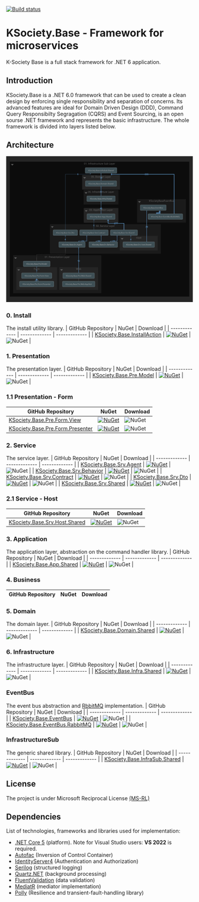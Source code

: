 [![Build status](https://ci.appveyor.com/api/projects/status/svxutqmffkucfp0r?svg=true)](https://ci.appveyor.com/project/maniglia/ksociety-base)

# KSociety.Base - Framework for microservices

K-Society Base is a full stack framework for .NET 6 application.

## Introduction

KSociety.Base is a .NET 6.0 framework that can be used to create a clean design by enforcing single responsibility and separation of concerns.
Its advanced features are ideal for Domain Driven Design (DDD), Command Query Responsibilty Segragation (CQRS) and Event Sourcing, is an open sourse 
.NET framework and represents the basic infrastructure. The whole framework is divided into layers listed below.

## Architecture

![Image of Architecture](https://github.com/K-Society/KSociety.Base/blob/experimental/docs/Architecture_view_for_KSociety.Base.png)

### 0. Install
The install utility library.
| GitHub Repository | NuGet | Download |
| ------------- | ------------- | ------------- |
| [KSociety.Base.InstallAction](https://github.com/K-Society/KSociety.Base/tree/master/Src/00/KSociety.Base.InstallAction) | [![NuGet](https://img.shields.io/nuget/v/KSociety.Base.InstallAction)](https://www.nuget.org/packages/KSociety.Base.InstallAction) | ![NuGet](https://img.shields.io/nuget/dt/KSociety.Base.InstallAction) |

### 1. Presentation
The presentation layer.
| GitHub Repository | NuGet | Download |
| ------------- | ------------- | ------------- |
| [KSociety.Base.Pre.Model](https://github.com/K-Society/KSociety.Base/tree/master/Src/01/01/KSociety.Base.Pre.Model) | [![NuGet](https://img.shields.io/nuget/v/KSociety.Base.Pre.Model)](https://www.nuget.org/packages/KSociety.Base.Pre.Model) | ![NuGet](https://img.shields.io/nuget/dt/KSociety.Base.Pre.Model) |

### 1.1 Presentation - Form
| GitHub Repository | NuGet | Download |
| ------------- | ------------- | ------------- |
| [KSociety.Base.Pre.Form.View](https://github.com/K-Society/KSociety.Base/tree/master/Src/01/01/KSociety.Base.Pre.Form.View) | [![NuGet](https://img.shields.io/nuget/v/KSociety.Base.Pre.Form.View)](https://www.nuget.org/packages/KSociety.Base.Pre.Form.View) | ![NuGet](https://img.shields.io/nuget/dt/KSociety.Base.Pre.Form.View) |
| [KSociety.Base.Pre.Form.Presenter](https://github.com/K-Society/KSociety.Base/tree/master/Src/01/01/KSociety.Base.Pre.Form.Presenter) | [![NuGet](https://img.shields.io/nuget/v/KSociety.Base.Pre.Form.Presenter)](https://www.nuget.org/packages/KSociety.Base.Pre.Form.Presenter) | ![NuGet](https://img.shields.io/nuget/dt/KSociety.Base.Pre.Form.Presenter) |

### 2. Service
The service layer.
| GitHub Repository | NuGet | Download |
| ------------- | ------------- | ------------- |
| [KSociety.Base.Srv.Agent](https://github.com/K-Society/KSociety.Base/tree/develop/Src/01/02/KSociety.Base.Srv.Agent) | [![NuGet](https://img.shields.io/nuget/v/KSociety.Base.Srv.Agent)](https://www.nuget.org/packages/KSociety.Base.Srv.Agent) | ![NuGet](https://img.shields.io/nuget/dt/KSociety.Base.Srv.Agent) |
| [KSociety.Base.Srv.Behavior](https://github.com/K-Society/KSociety.Base/tree/develop/Src/01/02/KSociety.Base.Srv.Behavior) | [![NuGet](https://img.shields.io/nuget/v/KSociety.Base.Srv.Behavior)](https://www.nuget.org/packages/KSociety.Base.Srv.Behavior) | ![NuGet](https://img.shields.io/nuget/dt/KSociety.Base.Srv.Behavior) |
| [KSociety.Base.Srv.Contract](https://github.com/K-Society/KSociety.Base/tree/develop/Src/01/02/KSociety.Society.Base.Srv.Contract) | [![NuGet](https://img.shields.io/nuget/v/KSociety.Base.Srv.Contract)](https://www.nuget.org/packages/KSociety.Base.Srv.Contract) | ![NuGet](https://img.shields.io/nuget/dt/KSociety.Base.Srv.Contract) |
| [KSociety.Base.Srv.Dto](https://github.com/K-Society/KSociety.Base/tree/develop/Src/01/02/KSociety.Base.Srv.Dto) | [![NuGet](https://img.shields.io/nuget/v/KSociety.Base.Srv.Dto)](https://www.nuget.org/packages/KSociety.Base.Srv.Dto) | ![NuGet](https://img.shields.io/nuget/dt/KSociety.Base.Srv.Dto) |
| [KSociety.Base.Srv.Shared](https://github.com/K-Society/KSociety.Base/tree/develop/Src/01/02/KSociety.Base.Srv.Shared) | [![NuGet](https://img.shields.io/nuget/v/KSociety.Base.Srv.Shared)](https://www.nuget.org/packages/KSociety.Base.Srv.Shared) | ![NuGet](https://img.shields.io/nuget/dt/KSociety.Base.Srv.Shared) |

### 2.1 Service - Host
| GitHub Repository | NuGet | Download |
| ------------- | ------------- | ------------- |
| [KSociety.Base.Srv.Host.Shared](https://github.com/K-Society/KSociety.Base/tree/master/Src/01/02/Host/KSociety.Base.Srv.Host.Shared) | [![NuGet](https://img.shields.io/nuget/v/KSociety.Base.Srv.Host.Shared)](https://www.nuget.org/packages/KSociety.Base.Srv.Host.Shared) | ![NuGet](https://img.shields.io/nuget/dt/KSociety.Base.Srv.Host.Shared) |

### 3. Application
The application layer, abstraction on the command handler library.
| GitHub Repository | NuGet | Download |
| ------------- | ------------- | ------------- |
| [KSociety.Base.App.Shared](https://github.com/K-Society/KSociety.Base/tree/develop/Src/01/03/KSociety.Base.App.Shared) | [![NuGet](https://img.shields.io/nuget/v/KSociety.Base.App.Shared)](https://www.nuget.org/packages/KSociety.Base.App.Shared) | ![NuGet](https://img.shields.io/nuget/dt/KSociety.Base.App.Shared) |

### 4. Business
| GitHub Repository | NuGet | Download |
| ------------- | ------------- | ------------- |

### 5. Domain
The domain layer.
| GitHub Repository | NuGet | Download |
| ------------- | ------------- | ------------- |
| [KSociety.Base.Domain.Shared](https://github.com/K-Society/KSociety.Base/tree/develop/Src/01/05/KSociety.Base.Domain.Shared) | [![NuGet](https://img.shields.io/nuget/v/KSociety.Base.Domain.Shared)](https://www.nuget.org/packages/KSociety.Base.Domain.Shared) | ![NuGet](https://img.shields.io/nuget/dt/KSociety.Base.Domain.Shared) |

### 6. Infrastructure
The infrastructure layer.
| GitHub Repository | NuGet | Download |
| ------------- | ------------- | ------------- |
| [KSociety.Base.Infra.Shared](https://github.com/K-Society/KSociety.Base/tree/develop/Src/01/06/KSociety.Base.Infra.Shared) | [![NuGet](https://img.shields.io/nuget/v/KSociety.Base.Infra.Shared)](https://www.nuget.org/packages/KSociety.Base.Infra.Shared) | ![NuGet](https://img.shields.io/nuget/dt/KSociety.Base.Infra.Shared) |

### EventBus
The event bus abstraction and [RbbitMQ](https://www.rabbitmq.com/) implementation.
| GitHub Repository | NuGet | Download |
| ------------- | ------------- | ------------- |
| [KSociety.Base.EventBus](https://github.com/K-Society/KSociety.Base/tree/develop/Src/01/KSociety.BaseEventBus/KSociety.Base.EventBus) | [![NuGet](https://img.shields.io/nuget/v/KSociety.Base.EventBus)](https://www.nuget.org/packages/KSociety.Base.EventBus) | ![NuGet](https://img.shields.io/nuget/dt/KSociety.Base.EventBus) |
| [KSociety.Base.EventBus.RabbitMQ](https://github.com/K-Society/KSociety.Base/tree/develop/Src/01/KSociety.BaseEventBus/KSociety.Base.EventBusRabbitMQ) | [![NuGet](https://img.shields.io/nuget/v/KSociety.Base.EventBusRabbitMQ)](https://www.nuget.org/packages/KSociety.Base.EventBusRabbitMQ) | ![NuGet](https://img.shields.io/nuget/dt/KSociety.Base.EventBusRabbitMQ) |

### InfrastructureSub
The generic shared library.
| GitHub Repository | NuGet | Download |
| ------------- | ------------- | ------------- |
| [KSociety.Base.InfraSub.Shared](https://github.com/K-Society/KSociety.Base/tree/develop/Src/01/KSociety.Base.InfraSub.Shared) | [![NuGet](https://img.shields.io/nuget/v/KSociety.Base.InfraSub.Shared)](https://www.nuget.org/packages/KSociety.Base.InfraSub.Shared) | ![NuGet](https://img.shields.io/nuget/dt/KSociety.Base.InfraSub.Shared) |

## License
The project is under Microsoft Reciprocal License [(MS-RL)](http://www.opensource.org/licenses/MS-RL)

## Dependencies

List of technologies, frameworks and libraries used for implementation:

- [.NET Core 5](https://dotnet.microsoft.com/download) (platform). Note for Visual Studio users: **VS 2022** is required.
- [Autofac](https://autofac.org/) (Inversion of Control Container)
- [IdentityServer4](http://docs.identityserver.io) (Authentication and Authorization)
- [Serilog](https://serilog.net/) (structured logging)
- [Quartz.NET](https://www.quartz-scheduler.net/) (background processing)
- [FluentValidation](https://fluentvalidation.net/) (data validation)
- [MediatR](https://github.com/jbogard/MediatR) (mediator implementation)
- [Polly](https://github.com/App-vNext/Polly) (Resilience and transient-fault-handling library)